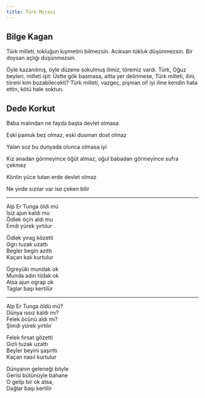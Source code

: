 ```yaml
---
title: Türk Mirası
---
```


## Bilge Kagan 

Türk milleti, tokluğun kıymetini bilmezsin. Acıksan tokluk düşünmezsin. Bir doysan açlığı düşünmezsin.

Öyle kazanılmış, öyle düzene sokulmuş ilimiz, töremiz vardı. Türk, Oğuz beyleri, milleti işit: Üstte gök basmasa, altta yer delinmese, Türk milleti, ilini, töreni kim bozabilecekti? Türk milleti, vazgeç, pişman ol! iyi iline kendin hata ettin, kötü hale soktun.


## Dede Korkut 

Baba malından ne fayda başta devlet olmasa

Eski pamuk bez olmaz, eski dusman dost olmaz

Yalan soz bu dunyada olunca olmasa iyi 

Kız anadan görmeyince öğüt almaz, oğul babadan görmeyince sufra çekmez

Könlin yüce tutan erde devlet olmaz

Ne yirde sızılar var ise çeken bilir

---

Alp Er Tunga öldi mü  
İsiz ajun kaldı mu  
Ödlek öçin aldı mu  
Emdi yürek yırtılur  
  
Ödlek yırag közetti  
Ogrı tuzak uzattı  
Begler begin azıttı  
Kaçan kalı kurtulur  
  
Ögreyüki mundak ok  
Munda adın tıldak ok  
Atsa ajun ograp ok  
Taglar başı kertilür  
  
---   
  
Alp Er Tunga öldü mü?  
Dünya ıssız kaldı mı?  
Felek öcünü aldı mı?  
Şimdi yürek yırtılır
  
Felek fırsat gözetti  
Gizli tuzak uzattı  
Beyler beyini şaşırttı  
Kaçan nasıl kurtulur  
  
Dünyanın geleneği böyle  
Gerisi bütünüyle bahane  
O gelip bir ok atsa,  
Dağlar başı kertilir